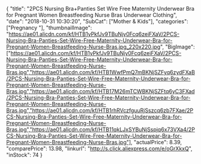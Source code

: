 {
	"title": "2PCS Nursing Bra+Panties Set Wire Free Maternity Underwear Bra for Pregnant Women Breastfeeding Nurse Bras Underwear Clothing",
	"date": "2018-10-31 10:30:20",
	"SubCat": ["Mother & Kids"],
	"categories": ["Pregnancy "],
	"thumbnailImage": "https://ae01.alicdn.com/kf/HTB1yPkfJv9TBuNjy0Fcq6zeiFXaV/2PCS-Nursing-Bra-Panties-Set-Wire-Free-Maternity-Underwear-Bra-for-Pregnant-Women-Breastfeeding-Nurse-Bras.jpg_220x220.jpg",
	"BigImage": ["https://ae01.alicdn.com/kf/HTB1yPkfJv9TBuNjy0Fcq6zeiFXaV/2PCS-Nursing-Bra-Panties-Set-Wire-Free-Maternity-Underwear-Bra-for-Pregnant-Women-Breastfeeding-Nurse-Bras.jpg","https://ae01.alicdn.com/kf/HTB1WwfPmQ7mBKNjSZFyq6zydFXaB/2PCS-Nursing-Bra-Panties-Set-Wire-Free-Maternity-Underwear-Bra-for-Pregnant-Women-Breastfeeding-Nurse-Bras.jpg","https://ae01.alicdn.com/kf/HTB17M26mTCWBKNjSZFtq6yC3FXad/2PCS-Nursing-Bra-Panties-Set-Wire-Free-Maternity-Underwear-Bra-for-Pregnant-Women-Breastfeeding-Nurse-Bras.jpg","https://ae01.alicdn.com/kf/HTB1rhRVczfguuRjSszcq6zb7FXae/2PCS-Nursing-Bra-Panties-Set-Wire-Free-Maternity-Underwear-Bra-for-Pregnant-Women-Breastfeeding-Nurse-Bras.jpg","https://ae01.alicdn.com/kf/HTB11qkLJxSYBuNjSspjq6x73VXa4/2PCS-Nursing-Bra-Panties-Set-Wire-Free-Maternity-Underwear-Bra-for-Pregnant-Women-Breastfeeding-Nurse-Bras.jpg"],
	"actualPrice": 8.39,
	"comparePrice": 13.98,
	"linkurl": "http://s.click.aliexpress.com/e/oGrXkxQ",
	"inStock": 74
}
